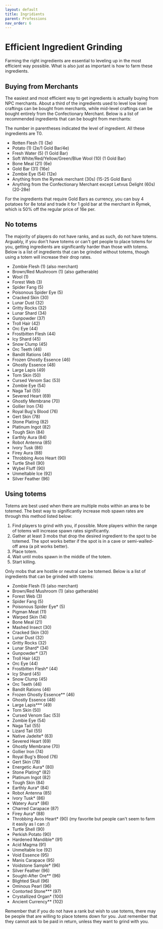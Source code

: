 ```yaml
---
layout: default
title: Ingridients
parent: Professions
nav_order: 6
---
```


# Efficient Ingredient Grinding

Farming the right ingredients are essential to leveling up in the most efficient way possible. What is also just as important is how to farm these ingredients.

## Buying from Merchants

The easiest and most efficient way to get ingredients is actually buying from NPC merchants. About a third of the ingredients used to level low level craftings can be bought from merchants, while mid-level craftings can be bought entirely from the Confectionary Merchant. Below is a list of recommended ingredients that can be bought from merchants:

The number in parentheses indicated the level of ingredient. All these ingredients are T0.

- Rotten Flesh (1) (3e)
- Potato (1) (2e/1 Gold Bar/4e)
- Fresh Water (5) (1 Gold Bar)
- Soft White/Red/Yellow/Green/Blue Wool (10) (1 Gold Bar)
- Bone Meal (21) (6e)
- Gold Bar (31) (16e)
- Zombie Eye (54) (12e)
- Anything from the Rymek merchant (30s) (15-25 Gold Bars)
- Anything from the Confectionary Merchant except Letvus Delight (60s) (20-28e)

For the ingredients that require Gold Bars as currency, you can buy 4 potatoes for 8e total and trade it for 1 gold bar at the merchant in Rymek, which is 50% off the regular price of 16e per.

## No totems

The majority of players do not have ranks, and as such, do not have totems. Arguably, if you don't have totems or can't get people to place totems for you, getting ingredients are significantly harder than those with totems. Below is a list of ingredients that can be grinded without totems, though using a totem will increase their drop rates.

- Zombie Flesh (1) (also merchant)
- Brown/Red Mushroom (1) (also gatherable)
- Wool (1)
- Forest Web (3)
- Spider Fang (5)
- Poisonous Spider Eye (5)
- Cracked Skin (30)
- Lunar Dust (32)
- Gritty Rocks (32)
- Lunar Shard (34)
- Gunpowder (37)
- Troll Hair (42)
- Orc Eye (44)
- Frostbitten Flesh (44)
- Icy Shard (45)
- Snow Clump (45)
- Orc Teeth (46)
- Bandit Rations (46)
- Frozen Ghostly Essence (46)
- Ghostly Essence (48)
- Large Lapis (49)
- Torn Skin (50)
- Cursed Venom Sac (53)
- Zombie Eye (54)
- Naga Tail (55)
- Severed Heart (69)
- Ghostly Membrane (70)
- Gollier Iron (74)
- Royal Bug's Blood (76)
- Gert Skin (78)
- Stone Plating (82)
- Platinum Ingot (82)
- Tough Skin (84)
- Earthly Aura (84)
- Robot Antenna (85)
- Ivory Tusk (86)
- Firey Aura (88)
- Throbbing Avos Heart (90)
- Turtle Shell (90)
- Wybel Fluff (90)
- Unmeltable Ice (92)
- Silver Feather (96)

## Using totems

Totems are best used when there are multiple mobs within an area to be totemed. The best way to significantly increase mob spawn rates are through this method listed below:

1. Find players to grind with you, if possible. More players within the range of totems will increase spawn rates significantly.
2. Gather at least 3 mobs that drop the desired ingredient to the spot to be totemed. The spot works better if the spot is in a cave or semi-walled-off area (a pit works better).
3. Place totem.
4. Wait until mobs spawn in the middle of the totem.
5. Start killing.

Only mobs that are hostile or neutral can be totemed. Below is a list of ingredients that can be grinded with totems:

- Zombie Flesh (1) (also merchant)
- Brown/Red Mushroom (1) (also gatherable)
- Forest Web (3)
- Spider Fang (5)
- Poisonous Spider Eye* (5)
- Pigman Meat (11)
- Warped Skin (14)
- Bone Meal (21)
- Mashed Insect (30)
- Cracked Skin (30)
- Lunar Dust (32)
- Gritty Rocks (32)
- Lunar Shard* (34)
- Gunpowder* (37)
- Troll Hair (42)
- Orc Eye (44)
- Frostbitten Flesh* (44)
- Icy Shard (45)
- Snow Clump (45)
- Orc Teeth (46)
- Bandit Rations (46)
- Frozen Ghostly Essence** (46)
- Ghostly Essence (48)
- Large Lapis*** (49)
- Torn Skin (50)
- Cursed Venom Sac (53)
- Zombie Eye (54)
- Naga Tail (55)
- Lizard Tail (55)
- Native Jadeite* (63)
- Severed Heart (69)
- Ghostly Membrane (70)
- Gollier Iron (74)
- Royal Bug's Blood (76)
- Gert Skin (78)
- Energetic Aura* (80)
- Stone Plating* (82)
- Platinum Ingot (82)
- Tough Skin (84)
- Earthly Aura* (84)
- Robot Antenna (85)
- Ivory Tusk* (86)
- Watery Aura* (86)
- Charred Carapace (87)
- Firey Aura* (88)
- Throbbing Avos Heart* (90) (my favorite but people can't seem to farm it easily as I can :/)
- Turtle Shell (90)
- Perkish Potato (90)
- Hardened Mandible* (91)
- Acid Magma (91)
- Unmeltable Ice (92)
- Void Essence (95)
- Manis Carapace (95)
- Voidstone Sample* (96)
- Silver Feather (96)
- Sought-After Ore** (96)
- Blighted Skull (96)
- Ominous Pearl (96)
- Contorted Stone*** (97)
- Crystallized Organ* (100)
- Ancient Currency** (102)

Remember that if you do not have a rank but wish to use totems, there may be people that are willing to place totems down for you. Just remember that they cannot ask to be paid in return, unless they want to grind with you.


